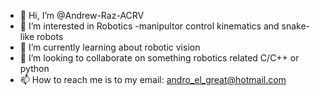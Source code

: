 - 👋 Hi, I’m @Andrew-Raz-ACRV
- 👀 I’m interested in Robotics -manipultor control kinematics and snake-like robots
- 🌱 I’m currently learning about robotic vision
- 💞️ I’m looking to collaborate on something robotics related C/C++ or python
- 📫 How to reach me is to my email: andro_el_great@hotmail.com

<!---
Andrew-Raz-ACRV/Andrew-Raz-ACRV is a ✨ special ✨ repository because its `README.md` (this file) appears on your GitHub profile.
You can click the Preview link to take a look at your changes.
--->
